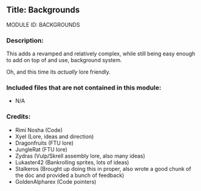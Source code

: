 ## Title: Backgrounds

MODULE ID: BACKGROUNDS

### Description:

This adds a revamped and relatively complex, while still being easy enough to add on top of and use, background system.

Oh, and this time its *actually* lore friendly.

### Included files that are not contained in this module:

- N/A

### Credits:
- Rimi Nosha (Code)
- Xyel (Lore, ideas and direction)
- Dragonfruits (FTU lore)
- JungleRat (FTU lore)
- Zydras (Vulp/Skrell assembly lore, also many ideas)
- Lukaster42 (Bankrolling sprites, lots of ideas)
- Stalkeros (Brought up doing this in proper, also wrote a good chunk of the doc and provided a bunch of feedback)
- GoldenAlpharex (Code pointers)

